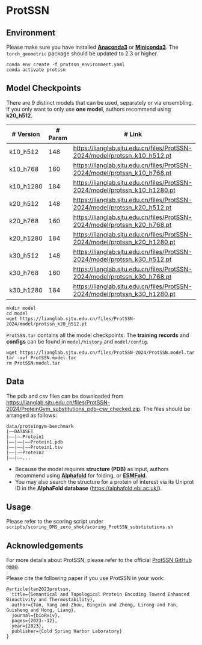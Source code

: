 # ProtSSN

## Environment

Please make sure you have installed **[Anaconda3](https://www.anaconda.com/download)** or **[Miniconda3](https://docs.conda.io/projects/miniconda/en/latest/)**.
The `torch_geometric` package should be updated to 2.3 or higher.

```shell
conda env create -f protssn_environment.yaml
conda activate protssn
```

## Model Checkpoints

There are 9 distinct models that can be used, separately or via ensembling.
If you only want to only use **one model**, authors recommend using **k20_h512**.

| # Version | # Param | # Link                                                       |
| --------- | ------- | ------------------------------------------------------------ |
| k10_h512  | 148     | https://lianglab.sjtu.edu.cn/files/ProtSSN-2024/model/protssn_k10_h512.pt |
| k10_h768  | 160     | https://lianglab.sjtu.edu.cn/files/ProtSSN-2024/model/protssn_k10_h768.pt |
| k10_h1280 | 184     | https://lianglab.sjtu.edu.cn/files/ProtSSN-2024/model/protssn_k10_h1280.pt |
| k20_h512  | 148     | https://lianglab.sjtu.edu.cn/files/ProtSSN-2024/model/protssn_k20_h512.pt |
| k20_h768  | 160     | https://lianglab.sjtu.edu.cn/files/ProtSSN-2024/model/protssn_k20_h768.pt |
| k20_h1280 | 184     | https://lianglab.sjtu.edu.cn/files/ProtSSN-2024/model/protssn_k20_h1280.pt |
| k30_h512  | 148     | https://lianglab.sjtu.edu.cn/files/ProtSSN-2024/model/protssn_k30_h512.pt |
| k30_h768  | 160     | https://lianglab.sjtu.edu.cn/files/ProtSSN-2024/model/protssn_k30_h768.pt |
| k30_h1280 | 184     | https://lianglab.sjtu.edu.cn/files/ProtSSN-2024/model/protssn_k30_h1280.pt |

```shell
mkdir model
cd model
wget https://lianglab.sjtu.edu.cn/files/ProtSSN-2024/model/protssn_k20_h512.pt
```

`ProtSSN.tar` contains all the model checkpoints. The **training records** and **configs** can be found in `model/history` and `model/config`.

```shell
wget https://lianglab.sjtu.edu.cn/files/ProtSSN-2024/ProtSSN.model.tar
tar -xvf ProtSSN.model.tar
rm ProtSSN.model.tar
```
## Data

The pdb and csv files can be downloaded from https://lianglab.sjtu.edu.cn/files/ProtSSN-2024/ProteinGym_substitutions_pdb-csv_checked.zip.
The files should be arranged as follows:

```
data/proteingym-benchmark
|——DATASET
|——|——Protein1
|——|——|——Protein1.pdb
|——|——|——Protein1.tsv
|——|——Protein2
|——|——...
```

- Because the model requires **structure (PDB)** as input, authors recommend using [**Alphafold**](https://github.com/google-deepmind/alphafold) for folding, or **[ESMFold](https://github.com/facebookresearch/esm)**.
- You may also search the structure for a protein of interest via its Uniprot ID in the **AlphaFold database** (https://alphafold.ebi.ac.uk/).

## Usage

Please refer to the scoring script under `scripts/scoring_DMS_zero_shot/scoring_ProtSSN_substitutions.sh`

## Acknowledgements

For more details about ProtSSN, please refer to the official [ProtSSN GitHub repo](https://github.com/tyang816/ProtSSN).

Please cite the following paper if you use ProtSSN in your work:

```
@article{tan2023protssn,
  title={Semantical and Topological Protein Encoding Toward Enhanced Bioactivity and Thermostability},
  author={Tan, Yang and Zhou, Bingxin and Zheng, Lirong and Fan, Guisheng and Hong, Liang},
  journal={bioRxiv},
  pages={2023--12},
  year={2023},
  publisher={Cold Spring Harbor Laboratory}
}
```

